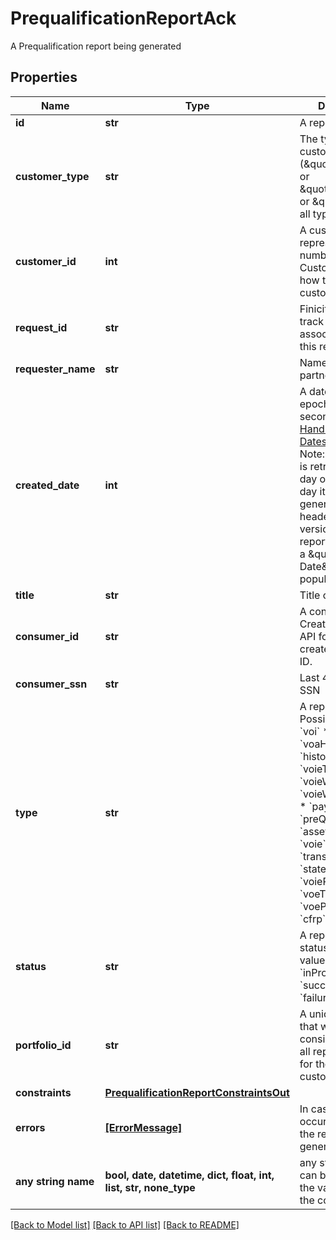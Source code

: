 # PrequalificationReportAck

A Prequalification report being generated

## Properties
Name | Type | Description | Notes
------------ | ------------- | ------------- | -------------
**id** | **str** | A report ID | 
**customer_type** | **str** | The type of customer (\&quot;active\&quot; or \&quot;testing\&quot; or \&quot;\&quot; for all types) | 
**customer_id** | **int** | A customer ID represented as a number. See Add Customer API for how to create a customer ID. | 
**request_id** | **str** | Finicity indicator to track all activity associated with this report | 
**requester_name** | **str** | Name of a Finicity partner | 
**created_date** | **int** | A date in Unix epoch time (in seconds). See: [Handling Epoch Dates and Times](https://developer.mastercard.com/open-banking-us/documentation/codes-and-formats/). Note: If the report is retrieved on a day other than the day it was generated, on the header of the PDF version of the report there will be a \&quot;Retrieved Date\&quot; populated. | 
**title** | **str** | Title of the report | 
**consumer_id** | **str** | A consumer ID. See Create Consumer API for how to create a consumer ID. | 
**consumer_ssn** | **str** | Last 4 digits of a SSN | 
**type** | **str** | A report type. Possible values:  * &#x60;voi&#x60;   * &#x60;voa&#x60;   * &#x60;voaHistory&#x60;   * &#x60;history&#x60;   * &#x60;voieTxVerify&#x60;   * &#x60;voieWithReport&#x60;   * &#x60;voieWithInterview&#x60;   * &#x60;paystatement&#x60;   * &#x60;preQualVoa&#x60;   * &#x60;assetSummary&#x60;   * &#x60;voie&#x60;   * &#x60;transactions&#x60;   * &#x60;statement&#x60;   * &#x60;voiePayroll&#x60;   * &#x60;voeTransactions&#x60;   * &#x60;voePayroll&#x60;   * &#x60;cfrp&#x60;   * &#x60;cfrb&#x60;  | 
**status** | **str** | A report generation status. Possible values:  * &#x60;inProgress&#x60;  * &#x60;success&#x60;  * &#x60;failure&#x60;  | 
**portfolio_id** | **str** | A unique identifier that will be consistent across all reports created for the same customer | 
**constraints** | [**PrequalificationReportConstraintsOut**](PrequalificationReportConstraintsOut.md) |  | 
**errors** | [**[ErrorMessage]**](ErrorMessage.md) | In case errors occurred during the report generation | [optional] 
**any string name** | **bool, date, datetime, dict, float, int, list, str, none_type** | any string name can be used but the value must be the correct type | [optional]

[[Back to Model list]](../README.md#documentation-for-models) [[Back to API list]](../README.md#documentation-for-api-endpoints) [[Back to README]](../README.md)


